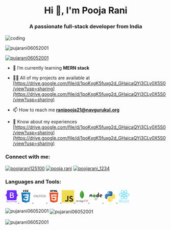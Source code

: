 <h1 align="center">Hi 👋, I'm Pooja Rani</h1>
<h3 align="center">A passionate full-stack developer from India</h3>
<img align="center" width="600" alt="coding" src="https://github.com/user-attachments/assets/c51eef0f-67ab-4a38-9dee-fd49c5035e35"/>




<p align="left"> <img src="https://komarev.com/ghpvc/?username=pujarani06052001&label=Profile%20views&color=0e75b6&style=flat" alt="pujarani06052001" /> </p>

<p align="left"> <a href="https://github.com/ryo-ma/github-profile-trophy"><img src="https://github-profile-trophy.vercel.app/?username=pujarani06052001" alt="pujarani06052001" /></a> </p>

- 🌱 I’m currently learning **MERN stack**

- 👨‍💻 All of my projects are available at [https://drive.google.com/file/d/1poKxgK5fuxg2d_GHaicaQYj3CLy0X5S0/view?usp=sharing](https://drive.google.com/file/d/1poKxgK5fuxg2d_GHaicaQYj3CLy0X5S0/view?usp=sharing)

- 📫 How to reach me **ranipooja21@navgurukul.org**

- 📄 Know about my experiences [https://drive.google.com/file/d/1poKxgK5fuxg2d_GHaicaQYj3CLy0X5S0/view?usp=sharing](https://drive.google.com/file/d/1poKxgK5fuxg2d_GHaicaQYj3CLy0X5S0/view?usp=sharing)

<h3 align="left">Connect with me:</h3>
<p align="left">
<a href="https://twitter.com/poojarani125100" target="blank"><img align="center" src="https://raw.githubusercontent.com/rahuldkjain/github-profile-readme-generator/master/src/images/icons/Social/twitter.svg" alt="poojarani125100" height="30" width="40" /></a>
<a href="https://linkedin.com/in/pooja rani" target="blank"><img align="center" src="https://raw.githubusercontent.com/rahuldkjain/github-profile-readme-generator/master/src/images/icons/Social/linked-in-alt.svg" alt="pooja rani" height="30" width="40" /></a>
<a href="https://www.codechef.com/users/poojarani_1234" target="blank"><img align="center" src="https://cdn.jsdelivr.net/npm/simple-icons@3.1.0/icons/codechef.svg" alt="poojarani_1234" height="30" width="40" /></a>
</p>

<h3 align="left">Languages and Tools:</h3>
<p align="left"> <a href="https://getbootstrap.com" target="_blank" rel="noreferrer"> <img src="https://raw.githubusercontent.com/devicons/devicon/master/icons/bootstrap/bootstrap-plain-wordmark.svg" alt="bootstrap" width="40" height="40"/> </a> <a href="https://www.w3schools.com/css/" target="_blank" rel="noreferrer"> <img src="https://raw.githubusercontent.com/devicons/devicon/master/icons/css3/css3-original-wordmark.svg" alt="css3" width="40" height="40"/> </a> <a href="https://expressjs.com" target="_blank" rel="noreferrer"> <img src="https://raw.githubusercontent.com/devicons/devicon/master/icons/express/express-original-wordmark.svg" alt="express" width="40" height="40"/> </a> <a href="https://www.w3.org/html/" target="_blank" rel="noreferrer"> <img src="https://raw.githubusercontent.com/devicons/devicon/master/icons/html5/html5-original-wordmark.svg" alt="html5" width="40" height="40"/> </a> <a href="https://developer.mozilla.org/en-US/docs/Web/JavaScript" target="_blank" rel="noreferrer"> <img src="https://raw.githubusercontent.com/devicons/devicon/master/icons/javascript/javascript-original.svg" alt="javascript" width="40" height="40"/> </a> <a href="https://www.mongodb.com/" target="_blank" rel="noreferrer"> <img src="https://raw.githubusercontent.com/devicons/devicon/master/icons/mongodb/mongodb-original-wordmark.svg" alt="mongodb" width="40" height="40"/> </a> <a href="https://nodejs.org" target="_blank" rel="noreferrer"> <img src="https://raw.githubusercontent.com/devicons/devicon/master/icons/nodejs/nodejs-original-wordmark.svg" alt="nodejs" width="40" height="40"/> </a> <a href="https://www.python.org" target="_blank" rel="noreferrer"> <img src="https://raw.githubusercontent.com/devicons/devicon/master/icons/python/python-original.svg" alt="python" width="40" height="40"/> </a> <a href="https://reactjs.org/" target="_blank" rel="noreferrer"> <img src="https://raw.githubusercontent.com/devicons/devicon/master/icons/react/react-original-wordmark.svg" alt="react" width="40" height="40"/> </a> </p>

<p><img align="left" src="https://github-readme-stats.vercel.app/api/top-langs?username=pujarani06052001&show_icons=true&locale=en&layout=compact" alt="pujarani06052001" /></p>

<p>&nbsp;<img align="center" src="https://github-readme-stats.vercel.app/api?username=pujarani06052001&show_icons=true&locale=en" alt="pujarani06052001" /></p>

<p><img align="center" src="https://github-readme-streak-stats.herokuapp.com/?user=pujarani06052001&" alt="pujarani06052001" /></p>
